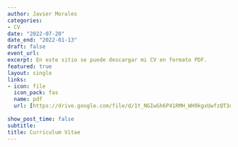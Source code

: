 ```yaml
---
author: Javier Morales
categories:
- CV
date: "2022-07-20"
date_end: "2022-01-13"
draft: false
event_url: 
excerpt: En este sitio se puede descargar mi CV en formato PDF.
featured: true
layout: single
links:
- icon: file
  icon_pack: fas
  name: pdf
  url: [https://drive.google.com/file/d/1Y_NGIwGh6P41RMH_WH9kgxUwfzQT3qzN/view?usp=sharing]
  
show_post_time: false
subtitle: 
title: Curriculum Vitae
---
```



